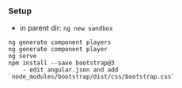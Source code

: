 ### Setup

* in parent dir: `ng new sandbox`

```
ng generate component players
ng generate component player
ng serve
npm install --save bootstrap@3
    - edit angular.json and add `node_modules/bootstrap/dist/css/bootstrap.css`
```
